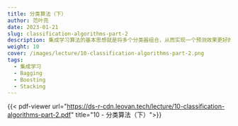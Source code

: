 ```yaml
---
title: 分类算法（下）
author: 范叶亮
date: 2023-01-21
slug: classification-algorithms-part-2
description: 集成学习算法的基本思想就是将多个分类器组合，从而实现一个预测效果更好的集成分类器。
weight: 10
cover: /images/lecture/10-classification-algorithms-part-2.png
tags:
  - 集成学习
  - Bagging
  - Boosting
  - Stacking
---
```


{{< pdf-viewer url="https://ds-r-cdn.leovan.tech/lecture/10-classification-algorithms-part-2.pdf" title="10 - 分类算法（下）">}}

